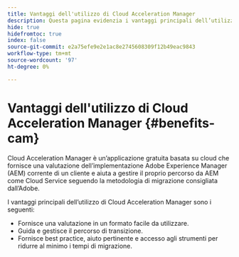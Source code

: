```yaml
---
title: Vantaggi dell'utilizzo di Cloud Acceleration Manager
description: Questa pagina evidenzia i vantaggi principali dell’utilizzo di Cloud Acceleration Manager.
hide: true
hidefromtoc: true
index: false
source-git-commit: e2a75efe9e2e1ac8e2745608309f12b49eac9843
workflow-type: tm+mt
source-wordcount: '97'
ht-degree: 0%

---
```



# Vantaggi dell&#39;utilizzo di Cloud Acceleration Manager {#benefits-cam}

Cloud Acceleration Manager è un’applicazione gratuita basata su cloud che fornisce una valutazione dell’implementazione Adobe Experience Manager (AEM) corrente di un cliente e aiuta a gestire il proprio percorso da AEM come Cloud Service seguendo la metodologia di migrazione consigliata dall’Adobe.

I vantaggi principali dell’utilizzo di Cloud Acceleration Manager sono i seguenti:

* Fornisce una valutazione in un formato facile da utilizzare.
* Guida e gestisce il percorso di transizione.
* Fornisce best practice, aiuto pertinente e accesso agli strumenti per ridurre al minimo i tempi di migrazione.
